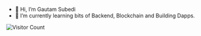 - 👋 Hi, I’m Gautam Subedi
- 🌱 I’m currently learning bits of Backend, Blockchain  and Building Dapps.


 ![Visitor Count](https://profile-counter.glitch.me/{gautam2002}/count.svg)



  
   
 
 
  


<!---
gautam2002/gautam2002 is a ✨ special ✨ repository because its `README.md` (this file) appears on your GitHub profile.
You can click the Preview link to take a look at your changes.
--->
